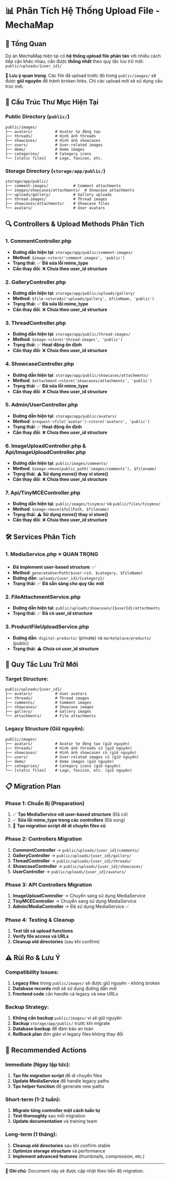 # 📊 Phân Tích Hệ Thống Upload File - MechaMap

## 🎯 Tổng Quan

Dự án MechaMap hiện tại có **hệ thống upload file phân tán** với nhiều cách tiếp cận khác nhau, cần được **thống nhất** theo quy tắc lưu trữ mới: `public/uploads/{user_id}/`

**📝 Lưu ý quan trọng**: Các file đã upload trước đó trong `public/images/` sẽ được **giữ nguyên** để tránh broken links. Chỉ các upload mới sẽ sử dụng cấu trúc mới.

## 📁 Cấu Trúc Thư Mục Hiện Tại

### **Public Directory (`public/`)**
```
public/images/
├── avatars/          # Avatar tự động tạo
├── threads/          # Hình ảnh threads
├── showcases/        # Hình ảnh showcases  
├── users/            # User-related images
├── demo/             # Demo images
├── categories/       # Category icons
└── [static files]    # Logo, favicon, etc.
```

### **Storage Directory (`storage/app/public/`)**
```
storage/app/public/
├── comment-images/           # Comment attachments
├── images/showcases/attachments/  # Showcase attachments
├── uploads/gallery/          # Gallery uploads
├── thread-images/            # Thread images
├── showcases/attachments/    # Showcase files
└── avatars/                  # User avatars
```

## 🔍 Controllers & Upload Methods Phân Tích

### **1. CommentController.php**
- **Đường dẫn hiện tại**: `storage/app/public/comment-images/`
- **Method**: `$image->store('comment-images', 'public')`
- **Trạng thái**: ✅ **Đã sửa lỗi mime_type**
- **Cần thay đổi**: ❌ **Chưa theo user_id structure**

### **2. GalleryController.php**
- **Đường dẫn hiện tại**: `storage/app/public/uploads/gallery/`
- **Method**: `$file->storeAs('uploads/gallery', $fileName, 'public')`
- **Trạng thái**: ✅ **Đã sửa lỗi mime_type**
- **Cần thay đổi**: ❌ **Chưa theo user_id structure**

### **3. ThreadController.php**
- **Đường dẫn hiện tại**: `storage/app/public/thread-images/`
- **Method**: `$image->store('thread-images', 'public')`
- **Trạng thái**: ✅ **Hoạt động ổn định**
- **Cần thay đổi**: ❌ **Chưa theo user_id structure**

### **4. ShowcaseController.php**
- **Đường dẫn hiện tại**: `storage/app/public/showcases/attachments/`
- **Method**: `$attachment->store('showcases/attachments', 'public')`
- **Trạng thái**: ✅ **Đã sửa lỗi mime_type**
- **Cần thay đổi**: ❌ **Chưa theo user_id structure**

### **5. Admin/UserController.php**
- **Đường dẫn hiện tại**: `storage/app/public/avatars/`
- **Method**: `$request->file('avatar')->store('avatars', 'public')`
- **Trạng thái**: ✅ **Hoạt động ổn định**
- **Cần thay đổi**: ❌ **Chưa theo user_id structure**

### **6. ImageUploadController.php & Api/ImageUploadController.php**
- **Đường dẫn hiện tại**: `public/images/comments/`
- **Method**: `$image->move(public_path('images/comments'), $filename)`
- **Trạng thái**: ⚠️ **Sử dụng move() thay vì store()**
- **Cần thay đổi**: ❌ **Chưa theo user_id structure**

### **7. Api/TinyMCEController.php**
- **Đường dẫn hiện tại**: `public/images/tinymce/` và `public/files/tinymce/`
- **Method**: `$image->move($fullPath, $filename)`
- **Trạng thái**: ⚠️ **Sử dụng move() thay vì store()**
- **Cần thay đổi**: ❌ **Chưa theo user_id structure**

## 🛠️ Services Phân Tích

### **1. MediaService.php** ⭐ **QUAN TRỌNG**
- **Đã implement user-based structure**: ✅
- **Method**: `generateUserPath($user->id, $category, $fileName)`
- **Đường dẫn**: `uploads/{user_id}/{category}/`
- **Trạng thái**: ✅ **Đã sẵn sàng cho quy tắc mới**

### **2. FileAttachmentService.php**
- **Đường dẫn hiện tại**: `public/uploads/showcases/{$userId}/attachments`
- **Trạng thái**: ✅ **Đã có user_id structure**

### **3. ProductFileUploadService.php**
- **Đường dẫn**: `digital-products/` (private) và `marketplace/products/` (public)
- **Trạng thái**: ⚠️ **Chưa có user_id structure**

## 🎯 Quy Tắc Lưu Trữ Mới

### **Target Structure:**
```
public/uploads/{user_id}/
├── avatars/          # User avatars
├── threads/          # Thread images
├── comments/         # Comment images
├── showcases/        # Showcase images
├── gallery/          # Gallery images
└── attachments/      # File attachments
```

### **Legacy Structure (Giữ nguyên):**
```
public/images/
├── avatars/          # Avatar tự động tạo (giữ nguyên)
├── threads/          # Hình ảnh threads cũ (giữ nguyên)
├── showcases/        # Hình ảnh showcases cũ (giữ nguyên)
├── users/            # User-related images cũ (giữ nguyên)
├── demo/             # Demo images (giữ nguyên)
├── categories/       # Category icons (giữ nguyên)
└── [static files]    # Logo, favicon, etc. (giữ nguyên)
```

## 📋 Migration Plan

### **Phase 1: Chuẩn Bị (Preparation)**
1. ✅ **Tạo MediaService với user-based structure** (Đã có)
2. ✅ **Sửa lỗi mime_type trong các controllers** (Đã xong)
3. 🔄 **Tạo migration script để di chuyển files cũ**

### **Phase 2: Controllers Migration**
1. **CommentController** → `public/uploads/{user_id}/comments/`
2. **GalleryController** → `public/uploads/{user_id}/gallery/`
3. **ThreadController** → `public/uploads/{user_id}/threads/`
4. **ShowcaseController** → `public/uploads/{user_id}/showcases/`
5. **UserController** → `public/uploads/{user_id}/avatars/`

### **Phase 3: API Controllers Migration**
1. **ImageUploadController** → Chuyển sang sử dụng MediaService
2. **TinyMCEController** → Chuyển sang sử dụng MediaService
3. **Admin/MediaController** → Đã sử dụng MediaService ✅

### **Phase 4: Testing & Cleanup**
1. **Test tất cả upload functions**
2. **Verify file access và URLs**
3. **Cleanup old directories** (sau khi confirm)

## ⚠️ Rủi Ro & Lưu Ý

### **Compatibility Issues:**
1. **Legacy files** trong `public/images/` sẽ được giữ nguyên - không broken
2. **Database records** mới sẽ sử dụng đường dẫn mới
3. **Frontend code** cần handle cả legacy và new URLs

### **Backup Strategy:**
1. **Không cần backup** `public/images/` vì sẽ giữ nguyên
2. **Backup** `storage/app/public/` trước khi migrate
3. **Database backup** để đảm bảo an toàn
4. **Rollback plan** đơn giản vì legacy files không thay đổi

## 🚀 Recommended Actions

### **Immediate (Ngay lập tức):**
1. **Tạo file migration script** để di chuyển files
2. **Update MediaService** để handle legacy paths
3. **Tạo helper function** để generate new paths

### **Short-term (1-2 tuần):**
1. **Migrate từng controller một cách tuần tự**
2. **Test thoroughly** sau mỗi migration
3. **Update documentation** và training team

### **Long-term (1 tháng):**
1. **Cleanup old directories** sau khi confirm stable
2. **Optimize storage structure** và performance
3. **Implement advanced features** (thumbnails, compression, etc.)

---

**📝 Ghi chú**: Document này sẽ được cập nhật theo tiến độ migration.

